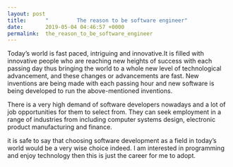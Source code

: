 ```yaml
---
layout: post
title:      "         The reason to be software engineer"
date:       2019-05-04 04:46:57 +0000
permalink:  the_reason_to_be_software_engineer
---
```


Today’s world is fast paced, intriguing and innovative.It is filled with innovative people who are reaching new heights of success with each passing day thus bringing the world to a whole new level of technological advancement, and these changes or advancements are fast. New inventions are being made with each passing hour and new software is being developed to run the above-mentioned inventions.

There is a very high demand of software developers nowadays and a lot of job opportunities for them to select from. They can seek employment in a range of industries from including computer systems design, electronic product manufacturing and finance. 

it is safe to say that choosing software development as a field in today’s world would be a very wise choice indeed.  I am interested in programming and enjoy technology then this is just the career for me to adopt.

